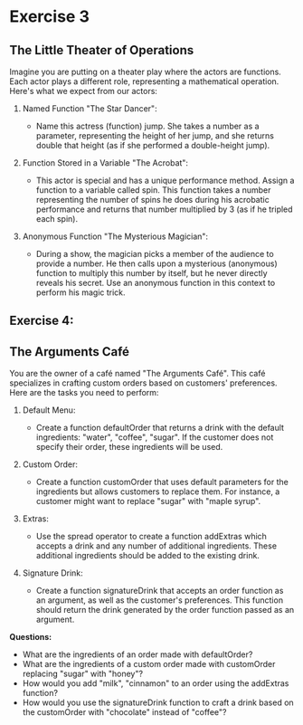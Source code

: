 # Exercise 3

## The Little Theater of Operations

Imagine you are putting on a theater play where the actors are functions. Each actor plays a different role, representing a mathematical operation. Here's what we expect from our actors:

1. Named Function "The Star Dancer":
    - Name this actress (function) jump. She takes a number as a parameter, representing the height of her jump, and she returns double that height (as if she performed a double-height jump).

2. Function Stored in a Variable "The Acrobat":

    - This actor is special and has a unique performance method. Assign a function to a variable called spin. This function takes a number representing the number of spins he does during his acrobatic performance and returns that number multiplied by 3 (as if he tripled each spin).

3. Anonymous Function "The Mysterious Magician":

    - During a show, the magician picks a member of the audience to provide a number. He then calls upon a mysterious (anonymous) function to multiply this number by itself, but he never directly reveals his secret. Use an anonymous function in this context to perform his magic trick.



## Exercise 4: 

## The Arguments Café

You are the owner of a café named "The Arguments Café". This café specializes in crafting custom orders based on customers' preferences. Here are the tasks you need to perform:

1. Default Menu:
    - Create a function defaultOrder that returns a drink with the default ingredients: "water", "coffee", "sugar". If the customer does not specify their order, these ingredients will be used.

2. Custom Order:
    - Create a function customOrder that uses default parameters for the ingredients but allows customers to replace them. For instance, a customer might want to replace "sugar" with "maple syrup".

3. Extras:
    - Use the spread operator to create a function addExtras which accepts a drink and any number of additional ingredients. These additional ingredients should be added to the existing drink.

4. Signature Drink:
    - Create a function signatureDrink that accepts an order function as an argument, as well as the customer's preferences. This function should return the drink generated by the order function passed as an argument.


**Questions:**

- What are the ingredients of an order made with defaultOrder?
- What are the ingredients of a custom order made with customOrder replacing "sugar" with "honey"?
- How would you add "milk", "cinnamon" to an order using the addExtras function?
- How would you use the signatureDrink function to craft a drink based on the customOrder with "chocolate" instead of "coffee"?